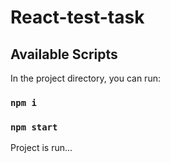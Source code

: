 # React-test-task
## Available Scripts

In the project directory, you can run:

### `npm i`
### `npm start`

Project is run...